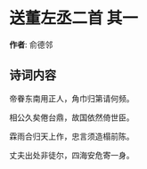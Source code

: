 # 送董左丞二首  其一

**作者**: 俞德邻

## 诗词内容

帝眷东南用正人，角巾归第请何频。

相公久矣倦台鼎，故国依然倚世臣。

霖雨合归天上作，忠言须造榻前陈。

丈夫出处非徒尔，四海安危寄一身。


